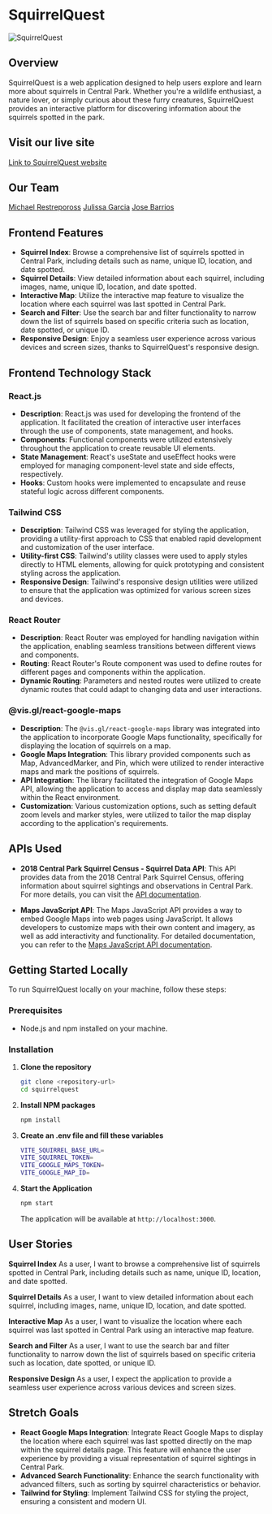 # SquirrelQuest

![SquirrelQuest](https://res.cloudinary.com/dm8xhvx4t/image/upload/v1714955966/SquirrelQuestBanner_po0apm.jpg)

## Overview

SquirrelQuest is a web application designed to help users explore and learn more about squirrels in Central Park. Whether you're a wildlife enthusiast, a nature lover, or simply curious about these furry creatures, SquirrelQuest provides an interactive platform for discovering information about the squirrels spotted in the park.

## Visit our live site

[Link to SquirrelQuest website](https://squirrelquest.netlify.app/)

## Our Team

[Michael Restrepoross](http://www.linkedin.com/in/michael-restrepoross)
[Julissa Garcia](https://www.linkedin.com/in/juligarc91)
[Jose Barrios](https://www.linkedin.com/in/josebarriosa/)

## Frontend Features

- **Squirrel Index**: Browse a comprehensive list of squirrels spotted in Central Park, including details such as name, unique ID, location, and date spotted.
- **Squirrel Details**: View detailed information about each squirrel, including images, name, unique ID, location, and date spotted.
- **Interactive Map**: Utilize the interactive map feature to visualize the location where each squirrel was last spotted in Central Park.
- **Search and Filter**: Use the search bar and filter functionality to narrow down the list of squirrels based on specific criteria such as location, date spotted, or unique ID.
- **Responsive Design**: Enjoy a seamless user experience across various devices and screen sizes, thanks to SquirrelQuest's responsive design.

## Frontend Technology Stack

### React.js
- **Description**: React.js was used for developing the frontend of the application. It facilitated the creation of interactive user interfaces through the use of components, state management, and hooks.
- **Components**: Functional components were utilized extensively throughout the application to create reusable UI elements.
- **State Management**: React's useState and useEffect hooks were employed for managing component-level state and side effects, respectively.
- **Hooks**: Custom hooks were implemented to encapsulate and reuse stateful logic across different components.

### Tailwind CSS
- **Description**: Tailwind CSS was leveraged for styling the application, providing a utility-first approach to CSS that enabled rapid development and customization of the user interface.
- **Utility-first CSS**: Tailwind's utility classes were used to apply styles directly to HTML elements, allowing for quick prototyping and consistent styling across the application.
- **Responsive Design**: Tailwind's responsive design utilities were utilized to ensure that the application was optimized for various screen sizes and devices.

### React Router
- **Description**: React Router was employed for handling navigation within the application, enabling seamless transitions between different views and components.
- **Routing**: React Router's Route component was used to define routes for different pages and components within the application.
- **Dynamic Routing**: Parameters and nested routes were utilized to create dynamic routes that could adapt to changing data and user interactions.

### @vis.gl/react-google-maps
- **Description**: The `@vis.gl/react-google-maps` library was integrated into the application to incorporate Google Maps functionality, specifically for displaying the location of squirrels on a map.
- **Google Maps Integration**: This library provided components such as Map, AdvancedMarker, and Pin, which were utilized to render interactive maps and mark the positions of squirrels.
- **API Integration**: The library facilitated the integration of Google Maps API, allowing the application to access and display map data seamlessly within the React environment.
- **Customization**: Various customization options, such as setting default zoom levels and marker styles, were utilized to tailor the map display according to the application's requirements.

## APIs Used

- **2018 Central Park Squirrel Census - Squirrel Data API**: This API provides data from the 2018 Central Park Squirrel Census, offering information about squirrel sightings and observations in Central Park. For more details, you can visit the [API documentation](https://data.cityofnewyork.us/Environment/2018-Central-Park-Squirrel-Census-Squirrel-Data/vfnx-vebw/about_data).

- **Maps JavaScript API**: The Maps JavaScript API provides a way to embed Google Maps into web pages using JavaScript. It allows developers to customize maps with their own content and imagery, as well as add interactivity and functionality. For detailed documentation, you can refer to the [Maps JavaScript API documentation](https://developers.google.com/maps/documentation/javascript).

## Getting Started Locally

To run SquirrelQuest locally on your machine, follow these steps:

### Prerequisites

- Node.js and npm installed on your machine.

### Installation

1. **Clone the repository**

    ```sh
    git clone <repository-url>
    cd squirrelquest
    ```

2. **Install NPM packages**

    ```sh
    npm install
    ```

3. **Create an .env file and fill these variables**

    ```sh
   VITE_SQUIRREL_BASE_URL=
   VITE_SQUIRREL_TOKEN=
   VITE_GOOGLE_MAPS_TOKEN=
   VITE_GOOGLE_MAP_ID=
    ```


4. **Start the Application**

    ```sh
    npm start
    ```

    The application will be available at `http://localhost:3000`.

## User Stories

**Squirrel Index**
As a user, I want to browse a comprehensive list of squirrels spotted in Central Park, including details such as name, unique ID, location, and date spotted.

**Squirrel Details**
As a user, I want to view detailed information about each squirrel, including images, name, unique ID, location, and date spotted.

**Interactive Map**
As a user, I want to visualize the location where each squirrel was last spotted in Central Park using an interactive map feature.

**Search and Filter**
As a user, I want to use the search bar and filter functionality to narrow down the list of squirrels based on specific criteria such as location, date spotted, or unique ID.

**Responsive Design**
As a user, I expect the application to provide a seamless user experience across various devices and screen sizes.

## Stretch Goals

- **React Google Maps Integration**: Integrate React Google Maps to display the location where each squirrel was last spotted directly on the map within the squirrel details page. This feature will enhance the user experience by providing a visual representation of squirrel sightings in Central Park.
- **Advanced Search Functionality**: Enhance the search functionality with advanced filters, such as sorting by squirrel characteristics or behavior.
- **Tailwind for Styling**: Implement Tailwind CSS for styling the project, ensuring a consistent and modern UI.